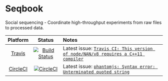 # Seqbook

Social sequencing - Coordinate high-throughput experiments from raw files to processed data.

| Platform | Status | Notes |
| :------: | :----: | :---  |
| [Travis](https://travis-ci.org/kevinrue/Seqbook) | [![Build Status](https://travis-ci.org/kevinrue/SeqBook.svg?branch=master)](https://travis-ci.org/kevinrue/Seqbook) | Latest issue: [`Travis CI: This version of node/NAN/v8 requires a C++11 compiler`](https://sudogem.wordpress.com/2016/06/14/travis-ci-this-version-of-nodenanv8-requires-a-c11-compiler/) |
| [CircleCI](https://circleci.com/gh/kevinrue/Seqbook) | [![CircleCI](https://circleci.com/gh/kevinrue/Seqbook.svg?style=svg)](https://circleci.com/gh/kevinrue/Seqbook) | Latest issue: [`phantomjs: Syntax error: Unterminated quoted string`](https://github.com/meteor/todos/issues/198#issuecomment-278988767) |
